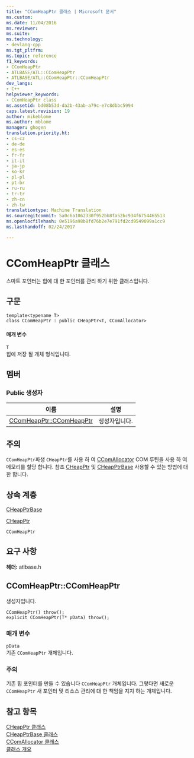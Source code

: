 ```yaml
---
title: "CComHeapPtr 클래스 | Microsoft 문서"
ms.custom: 
ms.date: 11/04/2016
ms.reviewer: 
ms.suite: 
ms.technology:
- devlang-cpp
ms.tgt_pltfrm: 
ms.topic: reference
f1_keywords:
- CComHeapPtr
- ATLBASE/ATL::CComHeapPtr
- ATLBASE/ATL::CComHeapPtr::CComHeapPtr
dev_langs:
- C++
helpviewer_keywords:
- CComHeapPtr class
ms.assetid: bd08b53d-da2b-43ab-a79c-e7c8dbbc5994
caps.latest.revision: 19
author: mikeblome
ms.author: mblome
manager: ghogen
translation.priority.ht:
- cs-cz
- de-de
- es-es
- fr-fr
- it-it
- ja-jp
- ko-kr
- pl-pl
- pt-br
- ru-ru
- tr-tr
- zh-cn
- zh-tw
translationtype: Machine Translation
ms.sourcegitcommit: 5a0c6a1062330f952bb8fa52bc934f6754465513
ms.openlocfilehash: 0e5196a98b8fd76b2e7e791fd2cd9549099a1cc9
ms.lasthandoff: 02/24/2017

---
```

# <a name="ccomheapptr-class"></a>CComHeapPtr 클래스
스마트 포인터는 힙에 대 한 포인터를 관리 하기 위한 클래스입니다.  
  
## <a name="syntax"></a>구문  
  
```
template<typename T>  
class CComHeapPtr : public CHeapPtr<T, CComAllocator>
```  
  
#### <a name="parameters"></a>매개 변수  
 `T`  
 힙에 저장 될 개체 형식입니다.  
  
## <a name="members"></a>멤버  
  
### <a name="public-constructors"></a>Public 생성자  
  
|이름|설명|  
|----------|-----------------|  
|[CComHeapPtr::CComHeapPtr](#ccomheapptr)|생성자입니다.|  
  
## <a name="remarks"></a>주의  
 `CComHeapPtr`파생 `CHeapPtr`를 사용 하 여 [CComAllocator](../../atl/reference/ccomallocator-class.md) COM 루틴을 사용 하 여 메모리를 할당 합니다. 참조 [CHeapPtr](../../atl/reference/cheapptr-class.md) 및 [CHeapPtrBase](../../atl/reference/cheapptrbase-class.md) 사용할 수 있는 방법에 대 한 합니다.  
  
## <a name="inheritance-hierarchy"></a>상속 계층  
 [CHeapPtrBase](../../atl/reference/cheapptrbase-class.md)  
  
 [CHeapPtr](../../atl/reference/cheapptr-class.md)  
  
 `CComHeapPtr`  
  
## <a name="requirements"></a>요구 사항  
 **헤더:** atlbase.h  
  
##  <a name="ccomheapptr"></a>CComHeapPtr::CComHeapPtr  
 생성자입니다.  
  
```
CComHeapPtr() throw();
explicit CComHeapPtr(T* pData) throw();
```  
  
### <a name="parameters"></a>매개 변수  
 `pData`  
 기존 `CComHeapPtr` 개체입니다.  
  
### <a name="remarks"></a>주의  
 기존 힙 포인터를 만들 수 있습니다 `CComHeapPtr` 개체입니다. 그렇다면 새로운 `CComHeapPtr` 새 포인터 및 리소스 관리에 대 한 책임을 지지 하는 개체입니다.  
  
## <a name="see-also"></a>참고 항목  
 [CHeapPtr 클래스](../../atl/reference/cheapptr-class.md)   
 [CHeapPtrBase 클래스](../../atl/reference/cheapptrbase-class.md)   
 [CComAllocator 클래스](../../atl/reference/ccomallocator-class.md)   
 [클래스 개요](../../atl/atl-class-overview.md)

